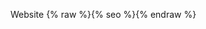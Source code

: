 Website
{% raw %}{% seo %}{% endraw %}
<head> <title> Nishant Vats, PhD Candidate in Finance at Chicago Booth </title>
 <meta name="description" content="I am a Ph.D. candidate in Finance at the Booth School of Business, University of Chicago">
 <meta name="keywords" content="Nishant Vats, Vats PhD, Booth, Finance, Nishant Vats Finance, Nishant Vats Booth, Vats Booth, Nishant Booth, Nishant Finance PhD">
 </head>
